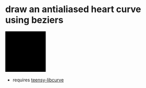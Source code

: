 # draw an antialiased heart curve using beziers

![heart](https://github.com/newdigate/teensy-libcurve/raw/main/docs/curves-heart.gif)
* requires [teensy-libcurve](https://github.com/newdigate/teensy-libcurve)
